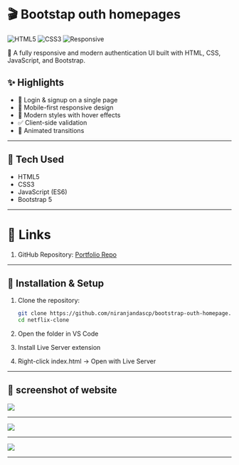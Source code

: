 # 🎬 Bootstap outh homepages

![HTML5](https://img.shields.io/badge/HTML5-orange?logo=html5&logoColor=white)
![CSS3](https://img.shields.io/badge/CSS3-blue?logo=css3&logoColor=white)
![Responsive](https://img.shields.io/badge/Responsive-Yes-brightgreen)

🚀 A fully responsive and modern authentication UI built with HTML, CSS, JavaScript, and Bootstrap.  

## ✨ Highlights
- 🔑 Login & signup on a single page  
- 📱 Mobile-first responsive design  
- 🎨 Modern styles with hover effects  
- ✅ Client-side validation  
- 🔄 Animated transitions  

---

## 🧰 Tech Used
- HTML5  
- CSS3  
- JavaScript (ES6)  
- Bootstrap 5 
---

# 🔗 Links

1. GitHub Repository: [ Portfolio Repo](https://niranjandascp.github.io/Portfolio/)
---
## 📂 Installation & Setup

1. Clone the repository:
   ```bash
   git clone https://github.com/niranjandascp/bootstrap-outh-homepage.git
   cd netflix-clone
2. Open the folder in VS Code

3. Install Live Server extension

4. Right-click index.html → Open with Live Server

---
 
## 📸 **screenshot of website**

<img src="assets/screenshots/home.png"> 

---
<img src="assets/screenshots/loginpage.png"> 

---

<img src="assets/screenshots/signup.png"> 

---